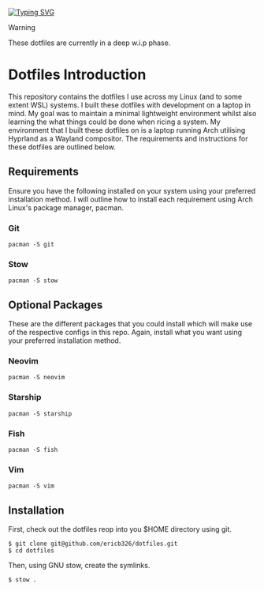 [![Typing SVG](https://readme-typing-svg.demolab.com?font=VT323&size=28&pause=1000&color=15FF00&center=true&vCenter=true&width=435&lines=eric's+%2Fdotfiles)](https://git.io/typing-svg)

> [!WARNING]
> These dotfiles are currently in a deep w.i.p phase.

# Dotfiles Introduction

This repository contains the dotfiles I use across my Linux (and to some extent WSL) systems. I built these dotfiles with development on a laptop in mind. My goal was to maintain a minimal lightweight environment whilst also learning the what things could be done when ricing a system. My environment that I built these dotfiles on is a laptop running Arch utilising Hyprland as a Wayland compositor. The requirements and instructions for these dotfiles are outlined below.

## Requirements

Ensure you have the following installed on your system using your preferred installation method. I will outline how to install each requirement using Arch Linux's package manager, pacman.

### Git

```
pacman -S git
```

### Stow

```
pacman -S stow
```

## Optional Packages

These are the different packages that you could install which will make use of the respective configs in this repo. Again, install what you want using your preferred installation method.

### Neovim

```
pacman -S neovim
```

### Starship

```
pacman -S starship
```

### Fish

```
pacman -S fish
```

### Vim

```
pacman -S vim
```

## Installation

First, check out the dotfiles reop into you $HOME directory using git.

```
$ git clone git@github.com/ericb326/dotfiles.git
$ cd dotfiles
```

Then, using GNU stow, create the symlinks.

```
$ stow .
```


